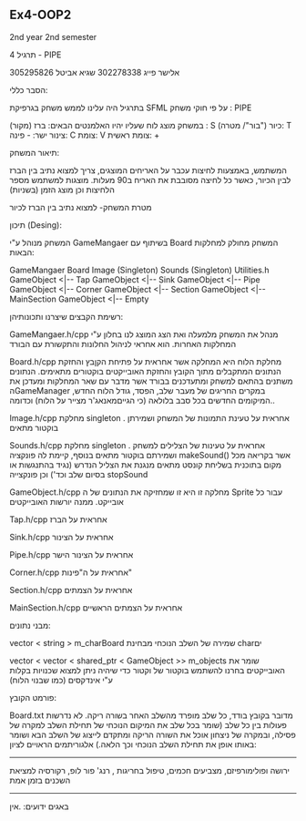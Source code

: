 ## Ex4-OOP2
2nd year 2nd semester

תרגיל 4 - PIPE

אלישר פייג 302278338 
שגיא אביטל 305295826

הסבר כללי:

בתרגיל היה עלינו לממש משחק בגרפיקת SFML על פי חוקי משחק : PIPE
 
 במשחק מוצג לוח שעליו יהיו האלמנטים הבאים:
ברז (מקור) : S 
כיור ("בור"/ מטרה): T
צינור ישר: -
פינה: C
צומת: V
צומת ראשית: +

תיאור המשחק:

המשתמש, באמצעות לחיצות עכבר על האריחים המוצגים, צריך למצוא נתיב בין הברז לבין 
הכיור, כאשר כל לחיצה מסובבת את האריח ב90 מעלות.
מוצגות למשתמש מספר הלחיצות וכן מוצג הזמן (בשניות)

מטרת המשחק-
למצוא נתיב בין הברז לכיור

 תיכון (Desing):

המשחק מנוהל ע"י GameMangaer בשיתוף עם Board
המשחק מחולק למחלקות הבאות:

GameMangaer
Board
Image (Singleton)
Sounds (Singleton)
Utilities.h
GameObject <|-- Tap
GameObject <|-- Sink
GameObject <|-- Pipe
GameObject <|-- Corner
GameObject <|-- Section
GameObject <|-- MainSection
GameObject <|-- Empty

רשימת הקבצים שיצרנו ותכונותיהן:

GameMangaer.h/cpp
מנהל את המשחק מלמעלה ואת הצג המוצג לנו בחלון ע"י המחלקות האחרות. הוא אחראי לניהול
החלונות והתקשורת עם הבורד

Board.h/cpp 
מחלקת הלוח היא המחלקה אשר אחראית על פתיחת הקןבץ והחזקת הנתונים המתקבלים
מתוך הקובץ והחזקת האובייקטים בוקטורים מתאימים. הנתונים משתנים בהתאם למשחק
ומתעדכנים בבורד אשר מדבר עם שאר המחלקות ומעדכן את הGameManager במקרים
החריגים של מעבר שלב, הפסד, גודל הלוח החדש, המיקומים החדשים בכל סבב בלולאה (כי 
הגייםמאנאג'ר מצייר על הלוח) וכדומה..  

Image.h/cpp
מחלקת singleton .
אחראית על טעינת התמונות של המשחק ושמירתן בוקטור מתאים

Sounds.h/cpp
מחלקת singleton .
אחראית על טעינות של הצלילים למשחק ושמירתם בוקטור מתאים
בנוסף, קיימת לה פונקציה makeSound() אשר בקריאה מכל מקום בתוכנית
בשליחת קונסט מתאים מנגנת את הצליל הנדרש (נגיד בהתנגשות או בסיום שלב וכד')
וכן פונקצייה stopSound

GameObject.h/cpp 
מחלקה זו היא זו שמחזיקה את הנתונים של ה Sprite עבור כל אובייקט. ממנה יורשות האובייקטים

Tap.h/cpp
אחראית על הברז

Sink.h/cpp
אחראית על הצינור

Pipe.h/cpp
אחראית על הצינור הישר

Corner.h/cpp
אחראית על ה"פינות"

Section.h/cpp
אחראית על הצמתים

MainSection.h/cpp
אחראית על הצמתים הראשיים

מבני נתונים:

vector < string > m_charBoard
שמירה של השלב הנוכחי מבחינת charים

vector < vector < shared_ptr < GameObject >> m_objects
שומר את האובייקטים 
בחרנו להשתמש בוקטור של וקטור כדי שיהיה ניתן למצוא שכנויות בקלות ע"י אינדקסים (כמו שבנוי הלוח) 

פורמט הקובץ:

Board.txt
מדובר בקובץ בודד, כל שלב מופרד מהשלב האחר בשורה ריקה. לא נדרשות פעולות 
בין כל שלב (שומר בכל שלב את המיקום הנוכחי של תחילת השלב למקרה של פסילה,
ובמקרה של ניצחון אוכל את השורה הריקה ומתקדם לייצוג של השלב הבא ושומר באותו
אופן את תחילת השלב הנוכחי וכך הלאה.)
אלגוריתמים הראויים לציון:
**********************************************************
ירושה ופולימורפיזם, מצביעים חכמים, טיפול בחריגות , רנג' פור לופ,
 רקורסיה למציאת השכנים בזמן אמת
***********************************************************

באגים ידועים:
.אין

